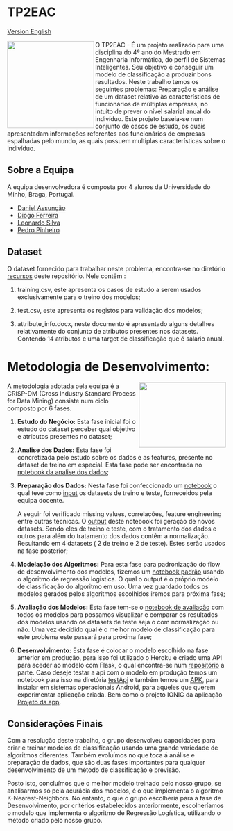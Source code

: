 # TP2EAC
[Version English](README-en.md)

<img align="left" src="https://media.giphy.com/media/ADgfsbHcS62Jy/giphy.gif" width="200" height="200" /> 

O TP2EAC - É um projeto realizado para uma disciplina do 4º ano do Mestrado em Engenharia Informática, do perfil de Sistemas Inteligentes. Seu objetivo é conseguir um modelo de classificação a produzir bons resultados. Neste trabalho temos os seguintes problemas: Preparação e análise de um dataset relativo às características de funcionários de múltiplas empresas, no intuito de prever o nível salarial anual do indivíduo.
Este projeto baseia-se num conjunto de casos de estudo, os quais apresentadam informações referentes aos funcionários de empresas espalhadas pelo mundo, as quais possuem
 multiplas características sobre o indivíduo.







## Sobre a Equipa 
A equipa desenvolvedora é composta por 4 alunos da Universidade do Minho, Braga, Portugal.

* [Daniel Assunção](https://github.com/guiyrt)
* [Diogo Ferreira ](https://github.com/DiogoFerreira99)
* [Leonardo Silva](https://github.com/leoproject)
* [Pedro Pinheiro](https://github.com/Pinheiro9655)

## Dataset
O dataset fornecido para trabalhar neste problema, encontra-se no diretório [recursos](resources/) deste repositório. Nele contêm :

1. training.csv, este apresenta os casos de estudo a serem usados exclusivamente para o treino dos modelos;

2. test.csv, este apresenta os registos para validação dos modelos;

3. attribute_info.docx, neste documento é apresentado alguns detalhes relativamente do conjunto de atributos presentes nos datasets. Contendo 14 atributos e uma target de classificação que é salario anual.
   

# Metodologia de Desenvolvimento:
<img align="right" src="https://media.giphy.com/media/l4pTsNgkamxfk2ZLq/giphy.gif" width="200" height="150"/> 
A metodologia adotada pela equipa é a CRISP-DM (Cross Industry Standard Process for Data Mining) consiste num ciclo composto por 6 fases.

1. **Estudo do Negócio:** Esta fase inicial foi o estudo do dataset perceber qual objetivo e atributos presentes no dataset;

2. **Analise dos Dados:** Esta fase foi concretizada pelo estudo sobre os dados e as features, presente no dataset de treino em especial. Esta fase pode ser encontrada no [notebook da analise dos dados](data_analysis/TP2EAC_AnaliseDados.ipynb);

3. **Preparação dos Dados:** Nesta fase foi confeccionado um [notebook](Data_Preparation/TP2EAC_Preparação_dos_Dados.ipynb) o qual teve como  [input](Data_Preparation/Input) os datasets de treino e teste, forneceidos pela equipa docente. 
   
   A seguir foi verificado missing values, correlações, feature engineering entre outras técnicas. O [output](Data_Preparation/Output) deste notebook foi geração de novos datasets. Sendo eles de treino e teste, com o tratamento dos dados e outros para além do tratamento dos dados contêm a normalização. Resultando em 4 datasets ( 2 de treino e 2 de teste). Estes serão usados na fase posterior;

4. **Modelação dos Algoritmos:** Para esta fase para padronização  do flow de desenvolvimento dos modelos, fizemos um [notebook padrão](models/reglog/TP2EAC-STANDARD-MODEL.ipynb) usando o algoritmo de regressão logistica. O qual o output é o próprio modelo de classificação do algoritmo em uso.  Uma vez guardado todos os modelos gerados pelos algoritmos escolhidos iremos para próxima fase;

5. **Avaliação dos Modelos:** Esta fase tem-se o [notebook de avaliação](benchmark/TP2AEC-AVALIACAO.ipynb) com todos os modelos para possamos visualizar e comparar os resultados dos modelos usando os datasets de teste seja o com normalização ou não. Uma vez decidido qual é o melhor modelo de classificação para este problema este passará para próxima fase;
   
6. **Desenvolvimento:** Esta fase é colocar o modelo escolhido na fase anterior em produção, para isso foi utilizado o Heroku e criado uma API para aceder ao modelo com Flask, o qual encontra-se num [repositório](https://github.com/leoproject/appModel) a parte. Caso deseje testar a api com o modelo em produção temos um notebook para isso na diretória [testApi](testApi/Testar%20Modelo.ipynb) e também temos um [APK](testApi/appEquipa9.apk), para instalar em sistemas operacionais Android, para aqueles que querem experimentar aplicação criada. Bem como o projeto IONIC da aplicação [Projeto da app](testApi/AppAEC/).




## Considerações Finais
Com a resolução deste trabalho, o grupo desenvolveu capacidades para criar e treinar modelos de classificação usando uma grande variedade de algoritmos diferentes. Também evoluímos no que toca á análise e preparação de dados, que são duas fases importantes para qualquer desenvolvimento de um método de classificação e previsão.

Posto isto, concluímos que o melhor modelo treinado pelo nosso grupo, se analisarmos só pela acurácia dos modelos, é o que implementa o algoritmo K-Nearest-Neighbors. No entanto, o que o grupo escolheria para a fase de Desenvolvimento, por critérios estabelecidos anteriormente, escolheríamos o modelo que implementa o algoritmo de Regressão Logística, utilizando o método criado pelo nosso grupo.
